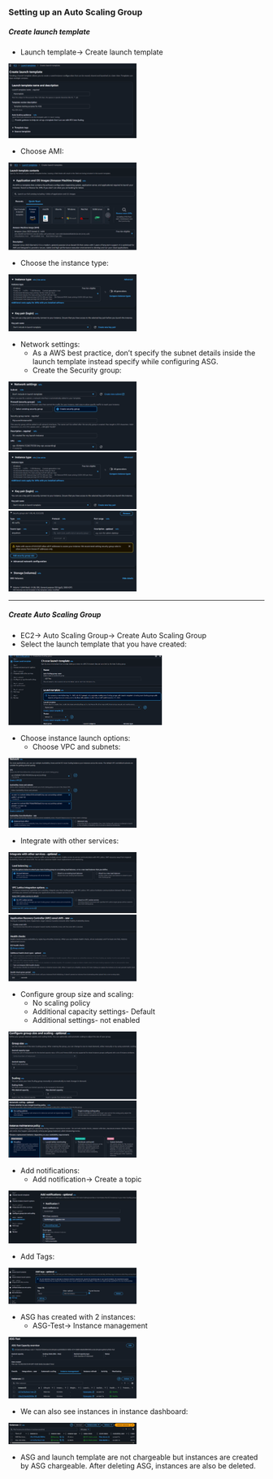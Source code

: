 ### Setting up an Auto Scaling Group

##### Create launch template
* Launch template→ Create launch template
<img src=".github/images/img_2.png" alt="scaling" width="50%"/>

* Choose AMI:
<img src=".github/images/img_3.png" alt="scaling" width="50%"/>

* Choose the instance type:
<img src=".github/images/img_4.png" alt="scaling" width="50%"/>

* Network settings:
     * As a AWS best practice, don’t specify the subnet details inside the launch template instead specify while configuring ASG.
     * Create the Security group:
<img src=".github/images/img_6.png" alt="scaling" width="50%"/>
<img src=".github/images/img_4.png" alt="scaling" width="50%"/>
<img src=".github/images/img_5.png" alt="scaling" width="50%"/>

_____
##### Create Auto Scaling Group
* EC2→ Auto Scaling Group→ Create Auto Scaling Group
* Select the launch template that you have created:
<img src=".github/images/img_7.png" alt="scaling" width="60%"/>

* Choose instance launch options:
     * Choose VPC and subnets:
<img src=".github/images/img_8.png" alt="scaling" width="50%"/>

* Integrate with other services:
<img src=".github/images/img_9.png" alt="scaling" width="50%"/>
<img src=".github/images/img_10.png" alt="scaling" width="50%"/>

* Configure group size and scaling:
    * No scaling policy
    * Additional capacity settings- Default
    * Additional settings- not enabled
<img src=".github/images/img_11.png" alt="scaling" width="50%"/>
<img src=".github/images/img_12.png" alt="scaling" width="50%"/>

* Add notifications:
  * Add notification→ Create a topic
<img src=".github/images/img_13.png" alt="scaling" width="50%"/>

* Add Tags:
<img src=".github/images/img_14.png" alt="scaling" width="50%"/>

* ASG has created with 2 instances:
  * ASG-Test→ Instance management
<img src=".github/images/img_15.png" alt="scaling" width="50%"/>

* We can also see instances in instance dashboard:
<img src=".github/images/img_16.png" alt="scaling" width="50%"/>

* ASG and launch template are not chargeable but instances are created by ASG chargeable. After deleting ASG, instances are also be deleted. 
